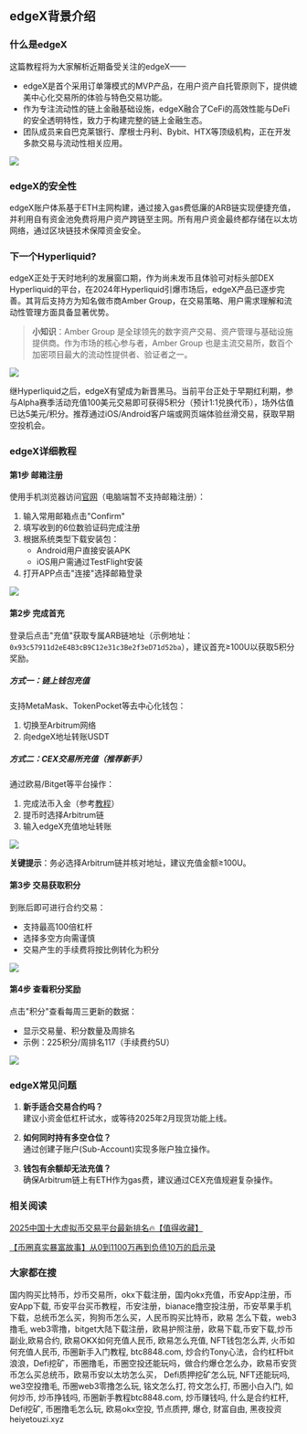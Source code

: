 ## edgeX背景介绍

### 什么是edgeX
这篇教程将为大家解析近期备受关注的edgeX——
- edgeX是首个采用订单簿模式的MVP产品，在用户资产自托管原则下，提供媲美中心化交易所的体验与特色交易功能。
- 作为专注流动性的链上金融基础设施，edgeX融合了CeFi的高效性能与DeFi的安全透明特性，致力于构建完整的链上金融生态。
- 团队成员来自巴克莱银行、摩根士丹利、Bybit、HTX等顶级机构，正在开发多款交易与流动性相关应用。

![](https://fe095ec.webp.li/edgex-005.png)

### edgeX的安全性
edgeX账户体系基于ETH主网构建，通过接入gas费低廉的ARB链实现便捷充值，并利用自有资金池免费将用户资产跨链至主网。所有用户资金最终都存储在以太坊网络，通过区块链技术保障资金安全。

### 下一个Hyperliquid?
edgeX正处于天时地利的发展窗口期，作为尚未发币且体验可对标头部DEX Hyperliquid的平台，在2024年Hyperliquid引爆市场后，edgeX产品已逐步完善。其背后支持方为知名做市商Amber Group，在交易策略、用户需求理解和流动性管理方面具备显著优势。

>**小知识**：Amber Group 是全球领先的数字资产交易、资产管理与基础设施提供商。作为市场的核心参与者，Amber Group 也是主流交易所，数百个加密项目最大的流动性提供者、验证者之一。

![](https://fe095ec.webp.li/edgex-001.jpeg)

继Hyperliquid之后，edgeX有望成为新晋黑马。当前平台正处于早期红利期，参与Alpha赛季活动充值100美元交易即可获得5积分（预计1:1兑换代币），场外估值已达5美元/积分。推荐通过iOS/Android客户端或网页端体验丝滑交易，获取早期空投机会。

### edgeX详细教程

#### 第1步 邮箱注册
使用手机浏览器访问[官网](https://pro.edgex.exchange/referral/landing/594934750)（电脑端暂不支持邮箱注册）：
1. 输入常用邮箱点击"Confirm"
2. 填写收到的6位数验证码完成注册
3. 根据系统类型下载安装包：
   - Android用户直接安装APK
   - iOS用户需通过TestFlight安装
4. 打开APP点击"连接"选择邮箱登录

![](https://fe095ec.webp.li/edgex-006.jpg)

#### 第2步 完成首充
登录后点击"充值"获取专属ARB链地址（示例地址：`0x93c57911d2eE4B3cB9C12e31c3Be2f3eD71d52ba`），建议首充≥100U以获取5积分奖励。

##### 方式一：链上钱包充值
支持MetaMask、TokenPocket等去中心化钱包：
1. 切换至Arbitrum网络
2. 向edgeX地址转账USDT

##### 方式二：CEX交易所充值（推荐新手）
通过欧易/Bitget等平台操作：
1. 完成法币入金（参考[教程](https://heiyetouzi.xyz/zhifubao-btc/)）
2. 提币时选择Arbitrum链
3. 输入edgeX充值地址转账

![](https://fe095ec.webp.li/edgex-007.jpg)

**关键提示**：务必选择Arbitrum链并核对地址，建议充值金额≥100U。

#### 第3步 交易获取积分
到账后即可进行合约交易：
- 支持最高100倍杠杆
- 选择多空方向需谨慎
- 交易产生的手续费将按比例转化为积分

![](https://fe095ec.webp.li/edgex-003.png)

#### 第4步 查看积分奖励
点击"积分"查看每周三更新的数据：
- 显示交易量、积分数量及周排名
- 示例：225积分/周排名117（手续费约5U）

![](https://fe095ec.webp.li/edgex-008.png)

### edgeX常见问题
1. **新手适合交易合约吗？**  
建议小资金低杠杆试水，或等待2025年2月现货功能上线。

2. **如何同时持有多空仓位？**  
通过创建子账户(Sub-Account)实现多账户独立操作。

3. **钱包有余额却无法充值？**  
确保Arbitrum链上有ETH作为gas费，建议通过CEX充值规避复杂操作。

### 相关阅读
[2025中国十大虚拟币交易平台最新排名🔥【值得收藏】](https://btc8848.com/top-10-exchanges/)

[【币圈真实暴富故事】从0到1100万再到负债10万的启示录](https://heiyetouzi.xyz/biquanstory001/)

### 大家都在搜
国内购买比特币，炒币交易所，okx下载注册，国内okx充值，币安App注册，币安App下载, 币安平台买币教程，币安注册，bianace撸空投注册，币安苹果手机下载，总统币怎么买，狗狗币怎么买，人民币购买比特币，欧易 怎么下载，web3撸毛, web3零撸，bitget大陆下载注册，欧易护照注册，欧易下载,币安下载,炒币副业,欧易合约, 欧易OKX如何充值人民币, 欧易怎么充值, NFT钱包怎么弄, 火币如何充值人民币, 币圈新手入门教程, btc8848.com, 炒合约Tony心法，合约杠杆bit浪浪，Defi挖矿，币圈撸毛，币圈空投还能玩吗，做合约爆仓怎么办，欧易币安货币怎么买总统币，欧易币安以太坊怎么买， Defi质押挖矿怎么玩, NFT还能玩吗, we3空投撸毛, 币圈web3零撸怎么玩, 铭文怎么打, 符文怎么打, 币圈小白入门, 如何炒币, 炒币挣钱吗, 币圈新手教程btc8848.com, 炒币赚钱吗, 什么是合约杠杆, Defi挖矿, 币圈撸毛怎么玩, 欧易okx空投, 节点质押, 爆仓, 财富自由, 黑夜投资heiyetouzi.xyz